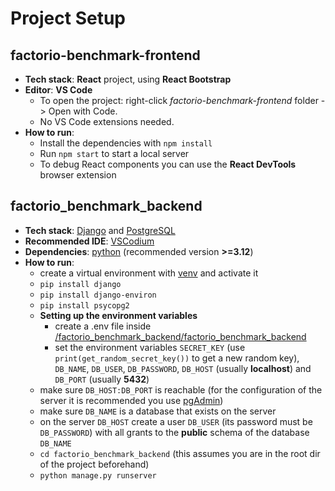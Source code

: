 # Project Setup

## factorio-benchmark-frontend

* **Tech stack**: **React** project, using **React Bootstrap**
* **Editor**: **VS Code**
    * To open the project: right-click *factorio-benchmark-frontend* folder -> Open with Code.
    * No VS Code extensions needed.
* **How to run**:
    * Install the dependencies with `npm install`
    * Run `npm start` to start a local server
    * To debug React components you can use the **React DevTools** browser extension

## factorio_benchmark_backend

* **Tech stack**: [Django](https://www.djangoproject.com/) and [PostgreSQL](https://www.postgresql.org/)
* **Recommended IDE**: [VSCodium](https://vscodium.com/)
* **Dependencies**: [python](https://www.python.org/) (recommended version **>=3.12**)
* **How to run**:
    * create a virtual environment with [venv](https://docs.python.org/3/tutorial/venv.html) and activate it
    * `pip install django`
    * `pip install django-environ`
    * `pip install psycopg2`
    * **Setting up the environment variables**
        * create a .env file inside [/factorio_benchmark_backend/factorio_benchmark_backend](/factorio_benchmark_backend/factorio_benchmark_backend)
        * set the environment variables `SECRET_KEY` (use `print(get_random_secret_key())` to get a new random key), `DB_NAME`, `DB_USER`, `DB_PASSWORD`, `DB_HOST` (usually **localhost**) and `DB_PORT` (usually **5432**)
    * make sure `DB_HOST:DB_PORT` is reachable (for the configuration of the server it is recommended you use [pgAdmin](https://www.pgadmin.org/))
    * make sure `DB_NAME` is a database that exists on the server
    * on the server `DB_HOST` create a user `DB_USER` (its password must be `DB_PASSWORD`) with all grants to the **public** schema of the database `DB_NAME`
    * `cd factorio_benchmark_backend` (this assumes you are in the root dir of the project beforehand)
    * `python manage.py runserver`